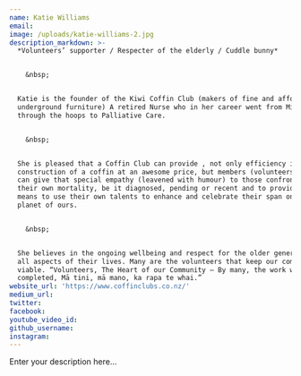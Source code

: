 ```yaml
---
name: Katie Williams
email:
image: /uploads/katie-williams-2.jpg
description_markdown: >-
  *Volunteers’ supporter / Respecter of the elderly / Cuddle bunny*


    &nbsp;


  Katie is the founder of the Kiwi Coffin Club (makers of fine and affordable
  underground furniture) A retired Nurse who in her career went from Midwifery,
  through the hoops to Palliative Care.


    &nbsp;


  She is pleased that a Coffin Club can provide , not only efficiency in
  construction of a coffin at an awesome price, but members (volunteers) that
  can give that special empathy (leavened with humour) to those confronted with
  their own mortality, be it diagnosed, pending or recent and to provide the
  means to use their own talents to enhance and celebrate their span on this
  planet of ours.


    &nbsp;


  She believes in the ongoing wellbeing and respect for the older generation in
  all aspects of their lives. Many are the volunteers that keep our communities
  viable. “Volunteers, The Heart of our Community – By many, the work will be
  completed, Mā tini, mā mano, ka rapa te whai.”
website_url: 'https://www.coffinclubs.co.nz/'
medium_url:
twitter:
facebook:
youtube_video_id:
github_username:
instagram:
---
```


Enter your description here...
